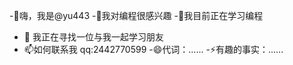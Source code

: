 -👋嗨，我是@yu443
-👀我对编程很感兴趣
-🌱我目前正在学习编程
- 💞️ 我正在寻找一位与我一起学习朋友
- 📫如何联系我 qq:2442770599
-😄代词：......
-⚡有趣的事实：......

<!---
yu443/yu443 是一个✨特殊✨存储库，因为它的“README.md”（此文件）出现在你的 GitHub 个人资料中。
您点击可以“预览”链接查看您的更改。
--->
